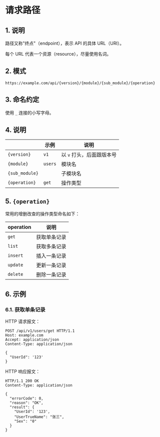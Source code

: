 # 请求路径

## 1. 说明

路径又称"终点"（endpoint），表示 API 的具体 URL（URI）。

每个 URL 代表一个资源（resource），尽量使用名词。

## 2. 模式

```text
https://example.com/api/{version}/{module}/{sub_module}/{operation}
```

## 3. 命名约定

使用 `_` 连接的小写字母。

## 4. 说明

|  | 示例 | 说明 |
| - | - | - |
| `{version}` | `v1` | 以 `v` 打头，后面跟版本号 |
| `{module}` | `users` | 模块名 |
| `{sub_module}` |  | 子模块名 |
| `{operation}` | `get` | 操作类型 |

## 5. `{operation}`

常用的增删改查的操作类型命名如下：

| operation | 说明 |
|-|-|
| `get` | 获取单条记录 |
| `list` | 获取多条记录 |
| `insert` | 插入一条记录 |
| `update` | 更新一条记录 |
| `delete` | 删除一条记录 |

## 6. 示例

### 6.1. 获取单条记录

HTTP 请求报文：

```text
POST /api/v1/users/get HTTP/1.1
Host: example.com
Accept: application/json
Content-Type: application/json

{
  "UserId": '123'
}
```

HTTP 响应报文：

```text
HTTP/1.1 200 OK
Content-Type: application/json

{
  "errorCode": 0,
  "reason": "OK",
  "result": {
    "UserId": '123',
    "UserTrueName": "张三",
    "Sex": "0"
  }
}
```